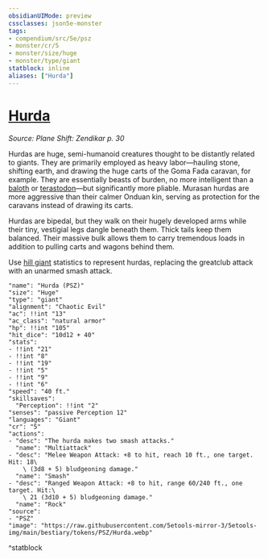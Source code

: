 ```yaml
---
obsidianUIMode: preview
cssclasses: json5e-monster
tags:
- compendium/src/5e/psz
- monster/cr/5
- monster/size/huge
- monster/type/giant
statblock: inline
aliases: ["Hurda"]
---
```

# [Hurda](Mechanics\bestiary\giant/hurda-psz.md)
*Source: Plane Shift: Zendikar p. 30*  

Hurdas are huge, semi-humanoid creatures thought to be distantly related to giants. They are primarily employed as heavy labor—hauling stone, shifting earth, and drawing the huge carts of the Goma Fada caravan, for example. They are essentially beasts of burden, no more intelligent than a [baloth](Mechanics/bestiary/beast/baloth-psz.md) or [terastodon](Mechanics/bestiary/beast/terastodon-psz.md)—but significantly more pliable. Murasan hurdas are more aggressive than their calmer Onduan kin, serving as protection for the caravans instead of drawing its carts.

Hurdas are bipedal, but they walk on their hugely developed arms while their tiny, vestigial legs dangle beneath them. Thick tails keep them balanced. Their massive bulk allows them to carry tremendous loads in addition to pulling carts and wagons behind them.

Use [hill giant](Mechanics/bestiary/giant/hill-giant.md) statistics to represent hurdas, replacing the greatclub attack with an unarmed smash attack.

```statblock
"name": "Hurda (PSZ)"
"size": "Huge"
"type": "giant"
"alignment": "Chaotic Evil"
"ac": !!int "13"
"ac_class": "natural armor"
"hp": !!int "105"
"hit_dice": "10d12 + 40"
"stats":
- !!int "21"
- !!int "8"
- !!int "19"
- !!int "5"
- !!int "9"
- !!int "6"
"speed": "40 ft."
"skillsaves":
  "Perception": !!int "2"
"senses": "passive Perception 12"
"languages": "Giant"
"cr": "5"
"actions":
- "desc": "The hurda makes two smash attacks."
  "name": "Multiattack"
- "desc": "Melee Weapon Attack: +8 to hit, reach 10 ft., one target. Hit: 18\
    \ (3d8 + 5) bludgeoning damage."
  "name": "Smash"
- "desc": "Ranged Weapon Attack: +8 to hit, range 60/240 ft., one target. Hit:\
    \ 21 (3d10 + 5) bludgeoning damage."
  "name": "Rock"
"source":
- "PSZ"
"image": "https://raw.githubusercontent.com/5etools-mirror-3/5etools-img/main/bestiary/tokens/PSZ/Hurda.webp"
```
^statblock